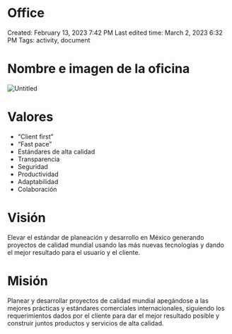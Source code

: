 # Office

Created: February 13, 2023 7:42 PM
Last edited time: March 2, 2023 6:32 PM
Tags: activity, document

# Nombre e imagen de la oficina

![Untitled](Office%20635c27e61f0740f8bf9dc3c5a46b02c0/Untitled.png)

# Valores

- “Client first”
- “Fast pace”
- Estándares de alta calidad
- Transparencia
- Seguridad
- Productividad
- Adaptabilidad
- Colaboración

# Visión

Elevar el estándar de planeación y desarrollo en México generando proyectos de calidad mundial usando las más nuevas tecnologías y dando el mejor resultado para el usuario y el cliente.

# Misión

Planear y desarrollar proyectos de calidad mundial apegándose a  las mejores prácticas y estándares comerciales internacionales, siguiendo los requerimientos dados por el cliente para dar el mejor resultado posible y construir juntos productos y servicios de alta calidad.